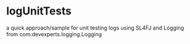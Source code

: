 # logUnitTests
a quick approach/sample for unit testing logs using SL4FJ and Logging from com.devexperts.logging.Logging
